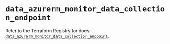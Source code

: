 # `data_azurerm_monitor_data_collection_endpoint`

Refer to the Terraform Registry for docs: [`data_azurerm_monitor_data_collection_endpoint`](https://registry.terraform.io/providers/hashicorp/azurerm/4.19.0/docs/data-sources/monitor_data_collection_endpoint).
